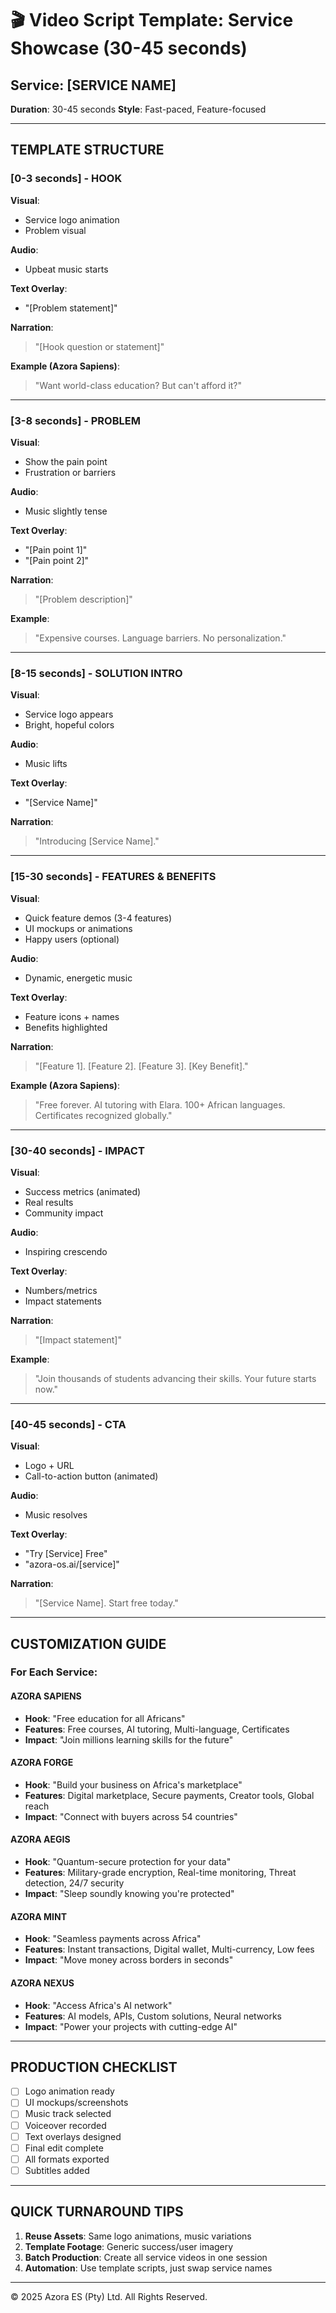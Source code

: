 # 🎬 Video Script Template: Service Showcase (30-45 seconds)

## Service: [SERVICE NAME]
**Duration**: 30-45 seconds
**Style**: Fast-paced, Feature-focused

---

## TEMPLATE STRUCTURE

### [0-3 seconds] - HOOK
**Visual**: 
- Service logo animation
- Problem visual

**Audio**: 
- Upbeat music starts

**Text Overlay**: 
- "[Problem statement]"

**Narration**: 
> "[Hook question or statement]"

**Example (Azora Sapiens)**: 
> "Want world-class education? But can't afford it?"

---

### [3-8 seconds] - PROBLEM
**Visual**: 
- Show the pain point
- Frustration or barriers

**Audio**: 
- Music slightly tense

**Text Overlay**: 
- "[Pain point 1]"
- "[Pain point 2]"

**Narration**: 
> "[Problem description]"

**Example**: 
> "Expensive courses. Language barriers. No personalization."

---

### [8-15 seconds] - SOLUTION INTRO
**Visual**: 
- Service logo appears
- Bright, hopeful colors

**Audio**: 
- Music lifts

**Text Overlay**: 
- "[Service Name]"

**Narration**: 
> "Introducing [Service Name]."

---

### [15-30 seconds] - FEATURES & BENEFITS
**Visual**: 
- Quick feature demos (3-4 features)
- UI mockups or animations
- Happy users (optional)

**Audio**: 
- Dynamic, energetic music

**Text Overlay**: 
- Feature icons + names
- Benefits highlighted

**Narration**: 
> "[Feature 1]. [Feature 2]. [Feature 3]. [Key Benefit]."

**Example (Azora Sapiens)**: 
> "Free forever. AI tutoring with Elara. 100+ African languages. Certificates recognized globally."

---

### [30-40 seconds] - IMPACT
**Visual**: 
- Success metrics (animated)
- Real results
- Community impact

**Audio**: 
- Inspiring crescendo

**Text Overlay**: 
- Numbers/metrics
- Impact statements

**Narration**: 
> "[Impact statement]"

**Example**: 
> "Join thousands of students advancing their skills. Your future starts now."

---

### [40-45 seconds] - CTA
**Visual**: 
- Logo + URL
- Call-to-action button (animated)

**Audio**: 
- Music resolves

**Text Overlay**: 
- "Try [Service] Free"
- "azora-os.ai/[service]"

**Narration**: 
> "[Service Name]. Start free today."

---

## CUSTOMIZATION GUIDE

### For Each Service:

#### AZORA SAPIENS
- **Hook**: "Free education for all Africans"
- **Features**: Free courses, AI tutoring, Multi-language, Certificates
- **Impact**: "Join millions learning skills for the future"

#### AZORA FORGE
- **Hook**: "Build your business on Africa's marketplace"
- **Features**: Digital marketplace, Secure payments, Creator tools, Global reach
- **Impact**: "Connect with buyers across 54 countries"

#### AZORA AEGIS
- **Hook**: "Quantum-secure protection for your data"
- **Features**: Military-grade encryption, Real-time monitoring, Threat detection, 24/7 security
- **Impact**: "Sleep soundly knowing you're protected"

#### AZORA MINT
- **Hook**: "Seamless payments across Africa"
- **Features**: Instant transactions, Digital wallet, Multi-currency, Low fees
- **Impact**: "Move money across borders in seconds"

#### AZORA NEXUS
- **Hook**: "Access Africa's AI network"
- **Features**: AI models, APIs, Custom solutions, Neural networks
- **Impact**: "Power your projects with cutting-edge AI"

---

## PRODUCTION CHECKLIST

- [ ] Logo animation ready
- [ ] UI mockups/screenshots
- [ ] Music track selected
- [ ] Voiceover recorded
- [ ] Text overlays designed
- [ ] Final edit complete
- [ ] All formats exported
- [ ] Subtitles added

---

## QUICK TURNAROUND TIPS

1. **Reuse Assets**: Same logo animations, music variations
2. **Template Footage**: Generic success/user imagery
3. **Batch Production**: Create all service videos in one session
4. **Automation**: Use template scripts, just swap service names

---

© 2025 Azora ES (Pty) Ltd. All Rights Reserved.

